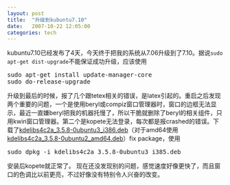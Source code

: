 ```yaml
---
layout: post
title:  "升级到kubuntu7.10"
date:   2007-10-22 12:05:00
categories: tech
---
```


kubuntu7.10已经发布了4天，今天终于把我的系统从7.06升级到了7.10。据说`sudo apt-get dist-upgrade`不能保证成功升级，应该使用

<pre class="console">
sudo apt-get install update-manager-core
sudo do-release-upgrade
</pre>

升级到最后的时候，报了几个跟tetex相关的错误，是latex引起的。重启之后发现两个重要的问题，一个是使用beryl或compiz窗口管理器时，窗口的边框无法显示，最近一直嫌beryl把我的机器托慢了，所以干脆就删除了beryl的相关组件，只用kwin窗口管理器。第二个是kopete无法登录，每次都是报crashed的错误。下载了[kdelibs4c2a_3.5.8-0ubuntu3_i386.deb]()（对于amd64使用[kdelibs4c2a_3.5.8-0ubuntu2_amd64.deb](http://kubuntu.org/%7Ejriddell/kdelibs4c2a_3.5.8-0ubuntu2_amd64.deb)）fix package，使用

<pre class="console">
sudo dpkg -i kdelibs4c2a_3.5.8-0ubuntu3_i385.deb
</pre>

安装后kopete就正常了。
现在还没发现别的问题，感觉速度好像更快了，而且窗口的色调比以前更亮，不过好像没有特别令人兴奋的改变。
